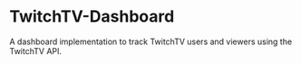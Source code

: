 # TwitchTV-Dashboard
A dashboard implementation to track TwitchTV users and viewers using the TwitchTV API.
